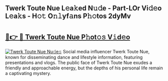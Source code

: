 ## Twerk Toute Nue L𝚎a𝚔ed N𝚞𝚍e - Part-LOr Vi𝚍𝚎o L𝚎a𝚔s - H𝚘𝚝 O𝚗𝚕yf𝚊ns P𝚑𝚘tos 2dyMv

# <h2><a href="http://kf70y29.oniu.top/?m=Twerk+Toute+Nue">🔗👉 🔴 Twerk Toute Nue P𝚑ot𝚘𝚜 V𝚒d𝚎o</a></h2>

[![Twerk Toute Nue Nu𝚍e𝚜](https://i.imgur.com/0qMVB7G.gif)](http://kf70y29.oniu.top/?m=Twerk+Toute+Nue)
Social media influencer Twerk Toute Nue, known for disseminating dance and lifestyle information, featuring presentations and vlogs. The public face of Twerk Toute Nue exudes a friendly and approachable energy, but the depths of his personal life remain a captivating mystery.  
